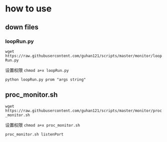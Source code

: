 # how to use 

## down files 

### loopRun.py

`
wget https://raw.githubusercontent.com/guhan121/scripts/master/monitor/loopRun.py
`

设置权限
`chmod a+x loopRun.py`


`python loopRun.py prom "args string"`


## proc_monitor.sh

`
wget https://raw.githubusercontent.com/guhan121/scripts/master/monitor/proc_monitor.sh
`

设置权限
`chmod a+x proc_monitor.sh`

`proc_monitor.sh listenPort`

